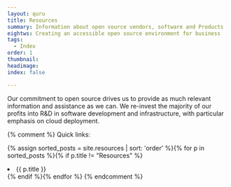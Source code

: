 ```yaml
---
layout: quru
title: Resources
summary: Information about open source vendors, software and Products
eightws: Creating an accessible open source environment for business
tags:
  - Index
order: 1
thumbnail:
headimage:
index: false

---
```


Our commitment to open source drives us to provide as much relevant information and assistance as we can.  We re-invest the majority of our profits into R&D in software development and infrastructure, with particular emphasis on cloud deployment.

{% comment %}
Quick links:

{% assign sorted_posts = site.resources | sort: 'order' %}{% for p in sorted_posts %}{% if p.title != "Resources" %}<li>{{ p.title }}</li>{% endif %}{% endfor %}
{% endcomment %}
